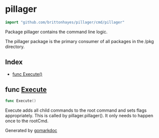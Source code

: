 <!-- Code generated by gomarkdoc. DO NOT EDIT -->

# pillager

```go
import "github.com/brittonhayes/pillager/cmd/pillager"
```

Package pillager contains the command line logic\.

The pillager package is the primary consumer of all packages in the /pkg directory\.

## Index

- [func Execute()](<#func-execute>)


## func [Execute](<https://github.com/brittonhayes/pillager/blob/main/cmd/pillager/root.go#L36>)

```go
func Execute()
```

Execute adds all child commands to the root command and sets flags appropriately\. This is called by pillager\.pillager\(\)\. It only needs to happen once to the rootCmd\.



Generated by [gomarkdoc](<https://github.com/princjef/gomarkdoc>)
